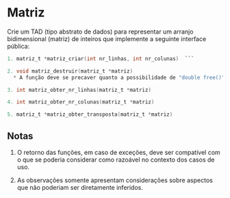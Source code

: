 # Matriz

Crie um TAD (tipo abstrato de dados) para representar um arranjo bidimensional (matriz) de
inteiros que implemente a seguinte interface pública:
```c
1. matriz_t *matriz_criar(int nr_linhas, int nr_colunas)  ```
```
```c
2. void matriz_destruir(matriz_t *matriz)
  * A função deve se precaver quanto a possibilidade de "double free()"
```
```c
3. int matriz_obter_nr_linhas(matriz_t *matriz)
```
```c
4. int matriz_obter_nr_colunas(matriz_t *matriz)
```
```c
5. matriz_t *matriz_obter_transposta(matriz_t *matriz)
``` 
## Notas

1. O retorno das funções, em caso de exceções, deve ser compatível com o que se
   poderia considerar como razoável no contexto dos casos de uso.

2. As observações somente apresentam considerações sobre aspectos que não poderiam
   ser diretamente inferidos.
